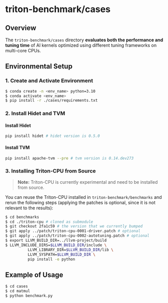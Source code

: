 # triton-benchmark/cases

## Overview
The `triton-benchmark/cases` directory **evaluates both the performance and tuning time** of AI kernels optimized using different tuning frameworks on multi-core CPUs.

## Environmental Setup

### 1. Create and Activate Environment
```sh
$ conda create -n <env_name> python=3.10
$ conda activate <env_name>
$ pip install -r ./cases/requirements.txt
```

### 2. Install Hidet and TVM
#### Install Hidet
```sh
pip install hidet # hidet version is 0.5.0
```

#### Install TVM
```sh
pip install apache-tvm --pre # tvm version is 0.14.dev273
```

### 3. Installing Triton-CPU from Source
> **Note:** Triton-CPU is currently experimental and need to be installed from source.

You can reuse the Triton-CPU installed in `triton-benchmark/benchmarks` and rerun the following steps (applying the patches is optional, since it is not relevant to the results):

```sh
$ cd benchmarks
$ cd ./triton-cpu # cloned as submodule
$ git checkout 2fa1c59 # the version that we currently bumped
$ git apply ../patch/triton-cpu-0001-driver.patch # optional
$ git apply ../patch/triton-cpu-0002-autotuning.patch # optional
$ export LLVM_BUILD_DIR=../llvm-project/build
$ LLVM_INCLUDE_DIRS=$LLVM_BUILD_DIR/include \
          LLVM_LIBRARY_DIR=$LLVM_BUILD_DIR/lib \
          LLVM_SYSPATH=$LLVM_BUILD_DIR \
          pip install -e python
```

## Example of Usage
```sh
$ cd cases
$ cd matmul
$ python benchmark.py
```
